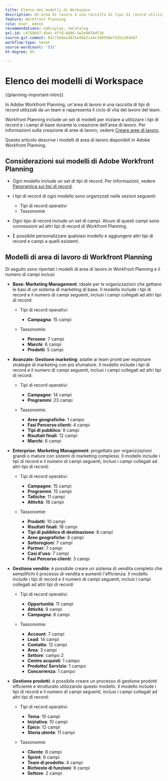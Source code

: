 ```yaml
---
title: Elenco dei modelli di Workspace
description: Un'area di lavoro è una raccolta di tipi di record utilizzati da un team e rappresenta il ciclo di vita del lavoro del team. Adobe Workfront Planning include un set di modelli per iniziare a utilizzare i tipi di record e i campi di base durante la creazione dell’area di lavoro.
feature: Workfront Planning
role: User, Admin
recommendations: noDisplay, noCatalog
exl-id: c4758b87-45dc-4ffd-b086-5e2e907bdf34
source-git-commit: 83c716dea3815ed9a2ce4c3d0598ef42b128de87
workflow-type: tm+mt
source-wordcount: '531'
ht-degree: 0%

---
```



# Elenco dei modelli di Workspace

{{planning-important-intro}}

In Adobe Workfront Planning, un&#39;area di lavoro è una raccolta di tipi di record utilizzati da un team e rappresenta il ciclo di vita del lavoro del team.

Workfront Planning include un set di modelli per iniziare a utilizzare i tipi di record e i campi di base durante la creazione dell&#39;area di lavoro. Per informazioni sulla creazione di aree di lavoro, vedere [Creare aree di lavoro](/help/quicksilver/planning/architecture/create-workspaces.md).

Questo articolo descrive i modelli di area di lavoro disponibili in Adobe Workfront Planning.

## Considerazioni sui modelli di Adobe Workfront Planning

* Ogni modello include un set di tipi di record. Per informazioni, vedere [Panoramica sui tipi di record](/help/quicksilver/planning/architecture/overview-of-record-types.md).
* I tipi di record di ogni modello sono organizzati nelle sezioni seguenti:

   * Tipi di record operativi
   * Tassonomie
* Ogni tipo di record include un set di campi. Alcuni di questi campi sono connessioni ad altri tipi di record di Workfront Planning.
* È possibile personalizzare qualsiasi modello e aggiungere altri tipi di record e campi a quelli esistenti.

<!-- I modeled this article by the "List of available Blueprints" and that articles does not have an Access area

## Access requirements

You must have the following: 

<table style="table-layout:auto">
 <col>
 </col>
 <col>
 </col>
 <tbody>
  <tr>
   <td role="rowheader"><p>Adobe Workfront plan*</p></td>
   <td>
<p>Any</p>
<!--the above is only for closed beta; when going to GA - activate the following plans:    
<p>Current plan: Prime and Ultimate</p>
<p>Legacy plan: Enterprise</p>->
   </td>
  </tr>
  <tr>
   <td role="rowheader"><p>Adobe Workfront license*</p></td>
   <td>
   <p>Any</p> 
  <p>For more information, see <a href="../../administration-and-setup/add-users/access-levels-and-object-permissions/wf-licenses.md" class="MCXref xref">Adobe Workfront licenses overview</a>.</p> </td>
  </tr>
  <tr>
   <td role="rowheader"><p>Product</p></td>
   <td>
   <p> Adobe Workfront</p> </td>
  </tr>
  <tr>
   <td role="rowheader">Access level*</td>
   <td> <p>Any</p>  
</td>
  </tr>
<tr>
   <td role="rowheader">Layout template</td>
   <td> <p>Your system administrator must add the Planning area in your layout template. </p>  
</td>
  </tr>
 </tbody>
</table>

>[!NOTE]
>
>*If you don't have access, ask your Workfront administrator if they set additional restrictions in your access level. For information on how a Workfront administrator can change your access level, see [Create or modify custom access levels](/help/quicksilver/administration-and-setup/add-users/configure-and-grant-access/create-modify-access-levels.md).

-->

## Modelli di area di lavoro di Workfront Planning

Di seguito sono riportati i modelli di area di lavoro in Workfront Planning e il numero di campi inclusi:

* **Base: Marketing Management**: ideale per le organizzazioni che gettano le basi di un sistema di marketing di base. Il modello include i tipi di record e il numero di campi seguenti, inclusi i campi collegati ad altri tipi di record:

   * Tipi di record operativi:

      * **Campagna**: 15 campi
   * Tassonomie:

      * **Persone**: 7 campi
      * **Marchi**: 6 campi
      * **Prodotti**: 5 campi

* **Avanzate: Gestione marketing**: adatte ai team pronti per esplorare strategie di marketing con più sfumature. Il modello include i tipi di record e il numero di campi seguenti, inclusi i campi collegati ad altri tipi di record:

   * Tipi di record operativi:

      * **Campagne**: 14 campi
      * **Programmi**: 23 campi

   * Tassonomie:
      * **Aree geografiche**: 1 campo
      * **Fasi Percorso clienti**: 4 campi
      * **Tipi di pubblico**: 8 campi
      * **Risultati finali**: 12 campi
      * **Marchi**: 6 campi

* **Enterprise: Marketing Management**: progettato per organizzazioni grandi o mature con sistemi di marketing complessi. Il modello include i tipi di record e il numero di campi seguenti, inclusi i campi collegati ad altri tipi di record:

   * Tipi di record operativi:

      * **Campagne**: 15 campi
      * **Programmi**: 15 campi
      * **Tattiche**: 11 campi
      * **Attività**: 18 campi

   * Tassonomie:

      * **Prodotti**: 10 campi
      * **Risultati finali**: 18 campi
      * **Tipi di pubblico di destinazione**: 8 campi
      * **Aree geografiche**: 8 campi
      * **Sottoregioni**: 7 campi
      * **Partner**: 7 campi
      * **Casi d&#39;uso**: 7 campi
      * **Fasi Percorso clienti**: 3 campi

* **Gestione vendite**: è possibile creare un sistema di vendita completo che semplifichi il processo di vendita e aumenti l&#39;efficienza. Il modello include i tipi di record e il numero di campi seguenti, inclusi i campi collegati ad altri tipi di record:

   * Tipi di record operativi:

      * **Opportunità**: 11 campi
      * **Attività**: 9 campi
      * **Campagna**: 8 campi
   * Tassonomie:
      * **Account**: 7 campi
      * **Lead**: 14 campi
      * **Contatto**: 12 campi
      * **Area**: 3 campi
      * **Settore**: campo 2
      * **Centro acquisti**: 1 campo
      * **Prodotto/ Servizio**: 1 campo
      * **Concorrenza**: 1 campo

* **Gestione prodotti**: è possibile creare un processo di gestione prodotti efficiente e strutturato utilizzando questo modello. Il modello include i tipi di record e il numero di campi seguenti, inclusi i campi collegati ad altri tipi di record:

   * Tipi di record operativi:

      * **Tema**: 10 campi
      * **Iniziativa**: 10 campi
      * **Epico**: 12 campi
      * **Storia utente**: 11 campi

   * Tassonomie:

      * **Cliente**: 8 campi
      * **Sprint**: 9 campi
      * **Team di prodotto**: 4 campi
      * **Richieste di funzioni**: 9 campi
      * **Settore**: 2 campi
